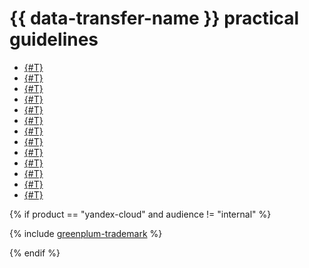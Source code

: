 # {{ data-transfer-name }} practical guidelines

* [{#T}](managed-clickhouse.md)
* [{#T}](managed-greenplum.md)
* [{#T}](managed-mongodb.md)
* [{#T}](managed-mysql.md)
* [{#T}](managed-mysql-to-mysql.md)
* [{#T}](managed-postgresql.md)
* [{#T}](cdc-mmy.md)
* [{#T}](cdc-mpg.md)
* [{#T}](rdbms-to-clickhouse.md)
* [{#T}](managed-mysql-to-ydb.md)
* [{#T}](mkf-to-mch.md)
* [{#T}](mmy-objs-migration.md)
* [{#T}](mkf-to-ydb.md)

{% if product == "yandex-cloud" and audience != "internal" %}

{% include [greenplum-trademark](../../_includes/mdb/mgp/trademark.md) %}

{% endif %}
